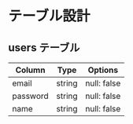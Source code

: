 # テーブル設計

## users テーブル

| Column    | Type   | Options     |
| --------- | ------ | ----------- |
| email     | string | null: false |
| password  | string | null: false |
| name      | string | null: false |